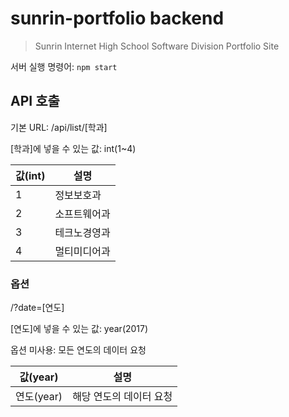 # sunrin-portfolio backend

> Sunrin Internet High School Software Division Portfolio Site

서버 실행 명령어: `npm start`

## API 호출

기본 URL: /api/list/\[학과]

\[학과]에 넣을 수 있는 값: int(1~4)

값(int) | 설명
------- | ------------
1       | 정보보호과
2       | 소프트웨어과
3       | 테크노경영과
4       | 멀티미디어과

### 옵션

/?date=\[연도]

\[연도]에 넣을 수 있는 값: year(2017)

옵션 미사용: 모든 연도의 데이터 요청

값(year)   | 설명
---------- | -----------------------
연도(year) | 해당 연도의 데이터 요청
